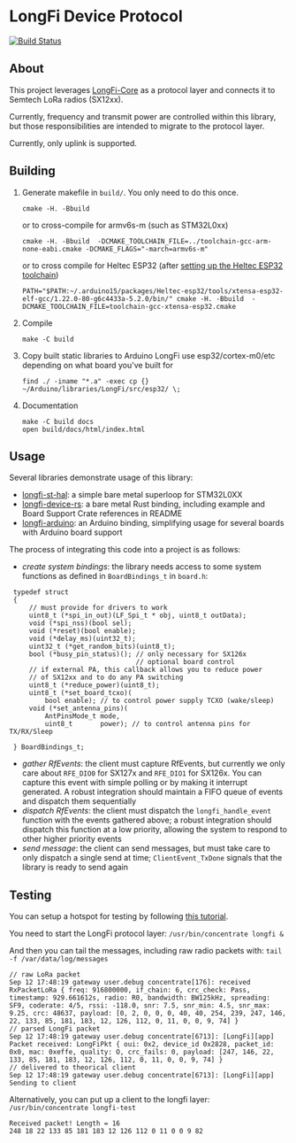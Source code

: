 # LongFi Device Protocol

[![Build Status](https://travis-ci.com/helium/longfi-device.svg?token=35YrBmyVB8LNrXzjrRop&branch=master)](https://travis-ci.com/helium/longfi-device)

## About

This project leverages [LongFi-Core](https://github.com/helium/longfi-core) as a protocol layer and connects it to Semtech LoRa radios (SX12xx).

Currently, frequency and transmit power are controlled within this library, but those responsibilities are intended to migrate to the protocol layer.

Currently, only uplink is supported.

## Building

1. Generate makefile in `build/`. You only need to do this once.
   ```
   cmake -H. -Bbuild
   ```
   or to cross-compile for armv6s-m (such as STM32L0xx)
   ```
   cmake -H. -Bbuild  -DCMAKE_TOOLCHAIN_FILE=../toolchain-gcc-arm-none-eabi.cmake -DCMAKE_FLAGS="-march=armv6s-m"
   ```
   or to cross compile for Heltec ESP32 (after [setting up the Heltec ESP32 toolchain](https://docs.espressif.com/projects/esp-idf/en/release-v3.0/get-started/linux-setup.html))
   ```
   PATH="$PATH:~/.arduino15/packages/Heltec-esp32/tools/xtensa-esp32-elf-gcc/1.22.0-80-g6c4433a-5.2.0/bin/" cmake -H. -Bbuild  -DCMAKE_TOOLCHAIN_FILE=toolchain-gcc-xtensa-esp32.cmake
   ```
1. Compile
   ```
   make -C build
   ```
1. Copy built static libraries to Arduino LongFi
   use esp32/cortex-m0/etc depending on what board you've built for
   ```
   find ./ -iname "*.a" -exec cp {} ~/Arduino/libraries/LongFi/src/esp32/ \;
   ```
1. Documentation
   ```
   make -C build docs
   open build/docs/html/index.html
   ```


## Usage

Several libraries demonstrate usage of this library:
* [longfi-st-hal](https://github.com/helium/longfi-st-hal): a simple bare metal superloop for STM32L0XX
* [longfi-device-rs](https://github.com/helium/longfi-device-rs/): a bare metal Rust binding, including example and Board Support Crate references in README
* [longfi-arduino](https://github.com/helium/longfi-arduino): an Arduino binding, simplifying usage for several boards with Arduino board support

The process of integrating this code into a project is as follows:

* *create system bindings*: the library needs access to some system functions as defined in `BoardBindings_t` in `board.h`:
```
 typedef struct
 {
     // must provide for drivers to work
     uint8_t (*spi_in_out)(LF_Spi_t * obj, uint8_t outData);
     void (*spi_nss)(bool sel);
     void (*reset)(bool enable);
     void (*delay_ms)(uint32_t);
     uint32_t (*get_random_bits)(uint8_t);
     bool (*busy_pin_status)(); // only necessary for SX126x
                                // optional board control
     // if external PA, this callback allows you to reduce power
     // of SX12xx and to do any PA switching
     uint8_t (*reduce_power)(uint8_t);
     uint8_t (*set_board_tcxo)(
         bool enable); // to control power supply TCXO (wake/sleep)
     void (*set_antenna_pins)(
         AntPinsMode_t mode,
         uint8_t       power); // to control antenna pins for TX/RX/Sleep

 } BoardBindings_t;
```
* *gather RfEvents*: the client must capture RfEvents, but currently we only care about `RFE_DIO0` for SX127x and `RFE_DIO1` for SX126x. You can capture this event with simple polling or by making it interrupt generated. A robust integration should maintain a FIFO queue of events and dispatch them sequentially
* *dispatch RfEvents*: the client must dispatch the `longfi_handle_event` function with the events gathered above; a robust integration should dispatch this function at a low priority, allowing the system to respond to other higher priority events
* *send message*: the client can send messages, but must take care to only dispatch a single send at time; `ClientEvent_TxDone` signals that the library is ready to send again

## Testing

You can setup a hotspot for testing by following [this tutorial](https://developer.helium.com/hotspot/developer-setup).

You need to start the LongFi protocol layer: `/usr/bin/concentrate longfi &`

And then you can tail the messages, including raw radio packets with: `tail -f /var/data/log/messages`

```
// raw LoRa packet
Sep 12 17:48:19 gateway user.debug concentrate[176]: received RxPacketLoRa { freq: 916800000, if_chain: 6, crc_check: Pass, timestamp: 929.661612s, radio: R0, bandwidth: BW125kHz, spreading: SF9, coderate: 4/5, rssi: -118.0, snr: 7.5, snr_min: 4.5, snr_max: 9.25, crc: 48637, payload: [0, 2, 0, 0, 0, 40, 40, 254, 239, 247, 146, 22, 133, 85, 181, 183, 12, 126, 112, 0, 11, 0, 0, 9, 74] }
// parsed LongFi packet
Sep 12 17:48:19 gateway user.debug concentrate[6713]: [LongFi][app] Packet received: LongFiPkt { oui: 0x2, device_id 0x2828, packet_id: 0x0, mac: 0xeffe, quality: O, crc_fails: 0, payload: [247, 146, 22, 133, 85, 181, 183, 12, 126, 112, 0, 11, 0, 0, 9, 74] }
// delivered to theorical client
Sep 12 17:48:19 gateway user.debug concentrate[6713]: [LongFi][app] Sending to client
```

Alternatively, you can put up a client to the longfi layer: ` /usr/bin/concentrate longfi-test`
```
Received packet! Length = 16
248 18 22 133 85 181 183 12 126 112 0 11 0 0 9 82 
